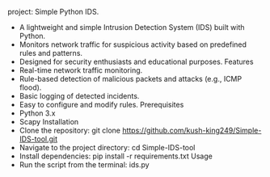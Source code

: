 project: Simple Python IDS.

 * A lightweight and simple Intrusion Detection System (IDS) built with Python.
 * Monitors network traffic for suspicious activity based on predefined rules and patterns.
 * Designed for security enthusiasts and educational purposes.
Features
 * Real-time network traffic monitoring.
 * Rule-based detection of malicious packets and attacks (e.g., ICMP flood).
 * Basic logging of detected incidents.
 * Easy to configure and modify rules.
Prerequisites
 * Python 3.x
 * Scapy
Installation
 * Clone the repository: git clone https://github.com/kush-king249/Simple-IDS-tool.git
 * Navigate to the project directory: cd Simple-IDS-tool
 * Install dependencies: pip install -r requirements.txt
Usage
 * Run the script from the terminal: ids.py


